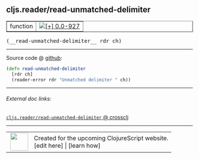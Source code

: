 ## cljs.reader/read-unmatched-delimiter



 <table border="1">
<tr>
<td>function</td>
<td><a href="https://github.com/cljsinfo/cljs-api-docs/tree/0.0-927"><img valign="middle" alt="[+] 0.0-927" title="Added in 0.0-927" src="https://img.shields.io/badge/+-0.0--927-lightgrey.svg"></a> </td>
</tr>
</table>


 <samp>
(__read-unmatched-delimiter__ rdr ch)<br>
</samp>

---







Source code @ [github](https://github.com/clojure/clojurescript/blob/r2655/src/cljs/cljs/reader.cljs#L260-L262):

```clj
(defn read-unmatched-delimiter
  [rdr ch]
  (reader-error rdr "Unmatched delimiter " ch))
```

<!--
Repo - tag - source tree - lines:

 <pre>
clojurescript @ r2655
└── src
    └── cljs
        └── cljs
            └── <ins>[reader.cljs:260-262](https://github.com/clojure/clojurescript/blob/r2655/src/cljs/cljs/reader.cljs#L260-L262)</ins>
</pre>

-->

---



###### External doc links:

[`cljs.reader/read-unmatched-delimiter` @ crossclj](http://crossclj.info/fun/cljs.reader.cljs/read-unmatched-delimiter.html)<br>

---

 <table>
<tr><td>
<img valign="middle" align="right" width="48px" src="http://i.imgur.com/Hi20huC.png">
</td><td>
Created for the upcoming ClojureScript website.<br>
[edit here] | [learn how]
</td></tr></table>

[edit here]:https://github.com/cljsinfo/cljs-api-docs/blob/master/cljsdoc/cljs.reader_read-unmatched-delimiter.cljsdoc
[learn how]:https://github.com/cljsinfo/cljs-api-docs/wiki/cljsdoc-files

<!--

This information was too distracting to show to readers, but I'll leave it
commented here since it is helpful to:

- pretty-print the data used to generate this document
- and show how to retrieve that data



The API data for this symbol:

```clj
{:ns "cljs.reader",
 :name "read-unmatched-delimiter",
 :type "function",
 :signature ["[rdr ch]"],
 :source {:code "(defn read-unmatched-delimiter\n  [rdr ch]\n  (reader-error rdr \"Unmatched delimiter \" ch))",
          :title "Source code",
          :repo "clojurescript",
          :tag "r2655",
          :filename "src/cljs/cljs/reader.cljs",
          :lines [260 262]},
 :full-name "cljs.reader/read-unmatched-delimiter",
 :full-name-encode "cljs.reader_read-unmatched-delimiter",
 :history [["+" "0.0-927"]]}

```

Retrieve the API data for this symbol:

```clj
;; from Clojure REPL
(require '[clojure.edn :as edn])
(-> (slurp "https://raw.githubusercontent.com/cljsinfo/cljs-api-docs/catalog/cljs-api.edn")
    (edn/read-string)
    (get-in [:symbols "cljs.reader/read-unmatched-delimiter"]))
```

-->
